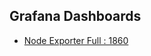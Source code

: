 ## Grafana Dashboards

- [Node Exporter Full : 1860](https://grafana.com/grafana/dashboards/1860-node-exporter-full/)
